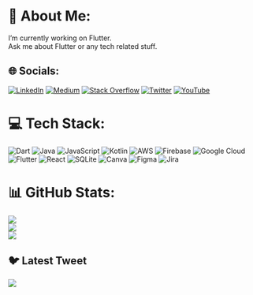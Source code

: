 # 💫 About Me:
I’m currently working on Flutter.<br>Ask me about Flutter or any tech related stuff.<br>


## 🌐 Socials:
[![LinkedIn](https://img.shields.io/badge/LinkedIn-%230077B5.svg?logo=linkedin&logoColor=white)](https://linkedin.com/in/shirsh-shukla-95b85786) [![Medium](https://img.shields.io/badge/Medium-12100E?logo=medium&logoColor=white)](https://medium.com/@shirsh94) [![Stack Overflow](https://img.shields.io/badge/-Stackoverflow-FE7A16?logo=stack-overflow&logoColor=white)](https://stackoverflow.com/users/13098417) [![Twitter](https://img.shields.io/badge/Twitter-%231DA1F2.svg?logo=Twitter&logoColor=white)](https://twitter.com/shirsh94) [![YouTube](https://img.shields.io/badge/YouTube-%23FF0000.svg?logo=YouTube&logoColor=white)](https://youtube.com/@codingmiles4035) 

# 💻 Tech Stack:
![Dart](https://img.shields.io/badge/dart-%230175C2.svg?style=for-the-badge&logo=dart&logoColor=white) ![Java](https://img.shields.io/badge/java-%23ED8B00.svg?style=for-the-badge&logo=java&logoColor=white) ![JavaScript](https://img.shields.io/badge/javascript-%23323330.svg?style=for-the-badge&logo=javascript&logoColor=%23F7DF1E) ![Kotlin](https://img.shields.io/badge/kotlin-%230095D5.svg?style=for-the-badge&logo=kotlin&logoColor=white) ![AWS](https://img.shields.io/badge/AWS-%23FF9900.svg?style=for-the-badge&logo=amazon-aws&logoColor=white) ![Firebase](https://img.shields.io/badge/firebase-%23039BE5.svg?style=for-the-badge&logo=firebase) ![Google Cloud](https://img.shields.io/badge/Google%20Cloud-%234285F4.svg?style=for-the-badge&logo=google-cloud&logoColor=white) ![Flutter](https://img.shields.io/badge/Flutter-%2302569B.svg?style=for-the-badge&logo=Flutter&logoColor=white) ![React](https://img.shields.io/badge/react-%2320232a.svg?style=for-the-badge&logo=react&logoColor=%2361DAFB) ![SQLite](https://img.shields.io/badge/sqlite-%2307405e.svg?style=for-the-badge&logo=sqlite&logoColor=white) ![Canva](https://img.shields.io/badge/Canva-%2300C4CC.svg?style=for-the-badge&logo=Canva&logoColor=white) 	![Figma](https://img.shields.io/badge/figma-%23F24E1E.svg?style=for-the-badge&logo=figma&logoColor=white) ![Jira](https://img.shields.io/badge/jira-%230A0FFF.svg?style=for-the-badge&logo=jira&logoColor=white)
# 📊 GitHub Stats:
![](https://github-readme-stats.vercel.app/api?username=shirsh94&theme=dark&hide_border=false&include_all_commits=false&count_private=false)<br/>
![](https://github-readme-streak-stats.herokuapp.com/?user=shirsh94&theme=dark&hide_border=false)<br/>
![](https://github-readme-stats.vercel.app/api/top-langs/?username=shirsh94&theme=dark&hide_border=false&include_all_commits=false&count_private=false&layout=compact)

## 🐦 Latest Tweet
[![](https://gtce.itsvg.in/api?username=shirsh94)](https://github.com/VishwaGauravIn/github-twitter-card-embed)

<!-- Proudly created with GPRM ( https://gprm.itsvg.in ) -->
